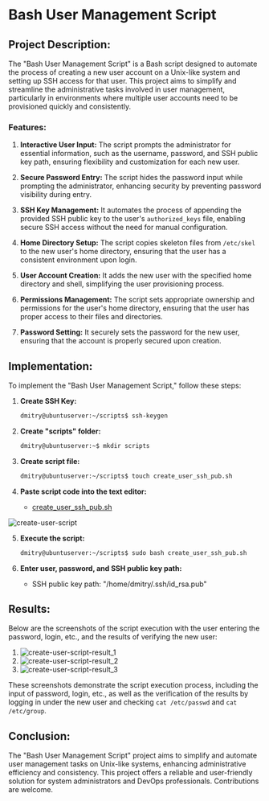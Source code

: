 # Bash User Management Script

## Project Description:

The "Bash User Management Script" is a Bash script designed to automate the process of creating a new user account on a Unix-like system and setting up SSH access for that user. This project aims to simplify and streamline the administrative tasks involved in user management, particularly in environments where multiple user accounts need to be provisioned quickly and consistently.

### Features:

1. **Interactive User Input:** The script prompts the administrator for essential information, such as the username, password, and SSH public key path, ensuring flexibility and customization for each new user.

2. **Secure Password Entry:** The script hides the password input while prompting the administrator, enhancing security by preventing password visibility during entry.

3. **SSH Key Management:** It automates the process of appending the provided SSH public key to the user's `authorized_keys` file, enabling secure SSH access without the need for manual configuration.

4. **Home Directory Setup:** The script copies skeleton files from `/etc/skel` to the new user's home directory, ensuring that the user has a consistent environment upon login.

5. **User Account Creation:** It adds the new user with the specified home directory and shell, simplifying the user provisioning process.

6. **Permissions Management:** The script sets appropriate ownership and permissions for the user's home directory, ensuring that the user has proper access to their files and directories.

7. **Password Setting:** It securely sets the password for the new user, ensuring that the account is properly secured upon creation.

## Implementation:

To implement the "Bash User Management Script," follow these steps:

1. **Create SSH Key:**
    ```bash
    dmitry@ubuntuserver:~/scripts$ ssh-keygen
    ```

2. **Create "scripts" folder:**
    ```bash
    dmitry@ubuntuserver:~$ mkdir scripts
    ```

3. **Create script file:**
    ```bash
    dmitry@ubuntuserver:~/scripts$ touch create_user_ssh_pub.sh
    ```

4. **Paste script code into the text editor:**
   - [create_user_ssh_pub.sh](https://github.com/DimitryZH/bash-user-management-script/blob/main/create_user_ssh_pub.sh)

![create-user-script](https://github.com/DimitryZH/bash-user-management-script/assets/146372946/87376465-ff1b-4119-bdd5-c26be19e6a73)

5. **Execute the script:**
    ```bash
    dmitry@ubuntuserver:~/scripts$ sudo bash create_user_ssh_pub.sh
    ```

6. **Enter user, password, and SSH public key path:** 
   - SSH public key path: "/home/dmitry/.ssh/id_rsa.pub"

## Results:

Below are the screenshots of the script execution with the user entering the password, login, etc., and the results of verifying the new user:

1. ![create-user-script-result_1](https://github.com/DimitryZH/bash-user-management-script/assets/146372946/af42bd90-3090-4a24-af4b-13c0d5132f2d)
2. ![create-user-script-result_2](https://github.com/DimitryZH/bash-user-management-script/assets/146372946/c8775e0d-5b6b-4471-8ced-f89d7ab2762b)
3. ![create-user-script-result_3](https://github.com/DimitryZH/bash-user-management-script/assets/146372946/77a33c85-1f10-4799-9c7e-5adc2c1dbdec)

These screenshots demonstrate the script execution process, including the input of password, login, etc., as well as the verification of the results by logging in under the new user and checking `cat /etc/passwd` and `cat /etc/group`.


## Conclusion:

The "Bash User Management Script" project aims to simplify and automate user management tasks on Unix-like systems, enhancing administrative efficiency and consistency. This project offers a reliable and user-friendly solution for system administrators and DevOps professionals. Contributions are welcome.
